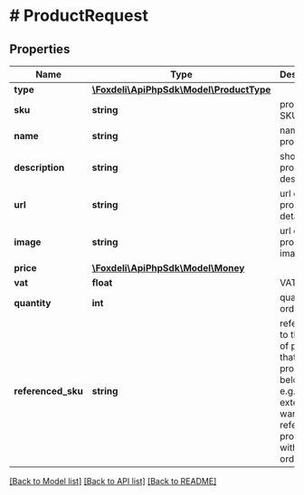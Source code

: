 # # ProductRequest

## Properties

Name | Type | Description | Notes
------------ | ------------- | ------------- | -------------
**type** | [**\Foxdeli\ApiPhpSdk\Model\ProductType**](ProductType.md) |  | [optional]
**sku** | **string** | product SKU | [optional]
**name** | **string** | name of product | [optional]
**description** | **string** | short product description. | [optional]
**url** | **string** | url of product detail. | [optional]
**image** | **string** | url of product image. | [optional]
**price** | [**\Foxdeli\ApiPhpSdk\Model\Money**](Money.md) |  | [optional]
**vat** | **float** | VAT value | [optional]
**quantity** | **int** | quantity ordered | [optional]
**referenced_sku** | **string** | reference to the SKU of product that this product belongs to, e.g. extended warranty. references product within same order | [optional]

[[Back to Model list]](../../README.md#models) [[Back to API list]](../../README.md#endpoints) [[Back to README]](../../README.md)
